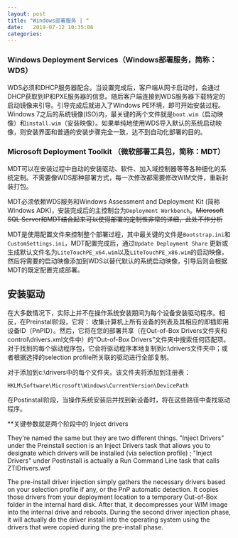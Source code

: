 ```yaml
---
layout: post
title: "Windows部署服务 | " 
date:   2019-07-12 10:35:06
categories: 
---
```


<!-- more -->

### Windows Deployment Services（Windows部署服务，简称：WDS）

WDS必须和DHCP服务器配合。当设置完成后，客户端从网卡启动时，会通过DHCP获取到IP和PXE服务器的信息。随后客户端连接到WDS服务器下载特定的启动镜像来引导。引导完成后就进入了Windows PE环境，即可开始安装过程。Windows 7之后的系统镜像(ISO)内，最关键的两个文件就是`boot.wim`（启动映像）和`install.wim`（安装映像）。如果单纯地使用WDS导入默认的系统启动映像，则安装界面和普通的安装步骤完全一致，达不到自动化部署的目的。

### Microsoft Deployment Toolkit （微软部署工具包，简称：MDT）

MDT可以在安装过程中自动的安装驱动、软件、加入域控制器等等各种细化的系统定制。不需要像WDS那种部署方式，每一次修改都需要修改WIM文件，重新封装打包。

MDT必须依赖WDS服务和Windows Assessment and Deployment Kit (简称Windows ADK)，安装完成后的主控制台为`Deployment Workbench`。~~Microsoft SQL Server和MDT结合起来可以使得部署的定制性非常的详细，此处不作分析~~

MDT是使用配置文件来控制整个部署过程，其中最关键的文件是`Bootstrap.ini`和`CustomSettings.ini`，MDT配置完成后，通过`Update Deployment Share` 更新或生成默认文件名为`LiteTouchPE_x64.wim`以及`LiteTouchPE_x86.wim`的启动映像，然后将需要的启动映像添加到WDS以替代默认的系统启动映像，引导后则会根据MDT的既定配置完成部署。

## 安装驱动

在大多数情况下，实际上并不在操作系统安装期间为每个设备安装驱动程序。相反，在Preinstall阶段，它将：
收集计算机上所有设备的列表及其相应的即插即用设备ID（PnPID）。然后，它将在您的部署共享（在Out-of-Box Drivers文件夹和control\drivers.xml文件中）的“Out-of-Box Drivers”文件夹中搜索任何匹配项。对于找到的每个驱动程序包，它会将驱动程序本地复制到c:\drivers文件夹中；或者根据选择的selection profile所关联的驱动进行全部复制。

对于添加到c:\drivers中的每个文件夹。该文件夹将添加到注册表：
```
HKLM\Software\Microsoft\Windows\CurrentVersion\DevicePath
```
在Postinstall阶段，当操作系统安装后并找到新设备时，将在这些路径中查找驱动程序。

**关键参数就是两个阶段中的 Inject drivers

They're named the same but they are two different things. "Inject Drivers" under the Preinstall section is an Inject Drivers task that allows you to designate which drivers will be installed (via selection profile) ; "Inject Drivers" under Postinstall is actually a Run Command Line task that calls ZTIDrivers.wsf

The pre-install driver injection simply gathers the necessary drivers based on your selection profile if any, or the PnP automatic detection. It copies those drivers from your deployment location to a temporary Out-of-Box folder in the internal hard disk. After that, it decompresses your WIM image into the internal drive and reboots. During the second driver injection phase, it will actually do the driver install into the operating system using the drivers that were copied during the pre-install phase.

